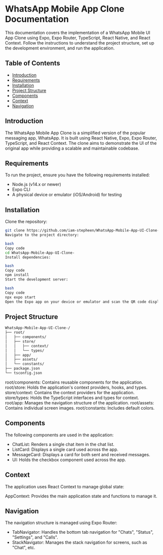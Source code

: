 # WhatsApp Mobile App Clone Documentation

This documentation covers the implementation of a WhatsApp Mobile UI App Clone using Expo, Expo Router, TypeScript, React Native, and React Context. Follow the instructions to understand the project structure, set up the development environment, and run the application.

## Table of Contents

- [Introduction](#introduction)
- [Requirements](#requirements)
- [Installation](#installation)
- [Project Structure](#project-structure)
- [Components](#components)
- [Context](#context)
- [Navigation](#navigation)

## Introduction

The WhatsApp Mobile App Clone is a simplified version of the popular messaging app, WhatsApp. It is built using React Native, Expo, Expo Router, TypeScript, and React Context. The clone aims to demonstrate the UI of the original app while providing a scalable and maintainable codebase.

## Requirements

To run the project, ensure you have the following requirements installed:

- Node.js (v14.x or newer)
- Expo CLI
- A physical device or emulator (iOS/Android) for testing

## Installation

Clone the repository:

```bash
git clone https://github.com/iam-stepheen/WhatsApp-Mobile-App-UI-Clone-.git
Navigate to the project directory:

bash
Copy code
cd WhatsApp-Mobile-App-UI-Clone-
Install dependencies:

bash
Copy code
npm install
Start the development server:

bash
Copy code
npx expo start
Open the Expo app on your device or emulator and scan the QR code displayed in your terminal.

``` 
## Project Structure

``` bash
WhatsApp-Mobile-App-UI-Clone-/
├── root/
│   ├── components/
│   ├── store/
│   │   ├── context/
│   │   └── types/
│   ├── app/
│   ├── assets/
│   └── constants/
├── package.json
└── tsconfig.json
```

root/components: Contains reusable components for the application.
root/store: Holds the application's context providers, hooks, and types.
store/context: Contains the context providers for the application.
store/types: Holds the TypeScript interfaces and types for context.
root/app: Manages the navigation structure of the application.
root/assets: Contains individual screen images.
root/constants: Includes default colors.

## Components
The following components are used in the application:

- ChatList: Renders a single chat item in the chat list.
- ListCard: Displays a single card used across the app.
- MessageCard: Displays a card for both sent and received messages.
- UI: Holds the checkbox component used across the app.

## Context
The application uses React Context to manage global state:

AppContext: Provides the main application state and functions to manage it.

## Navigation

The navigation structure is managed using Expo Router:

- TabNavigator: Handles the bottom tab navigation for "Chats", "Status", "Settings", and "Calls".
- StackNavigator: Manages the stack navigation for screens, such as "Chat", etc.

